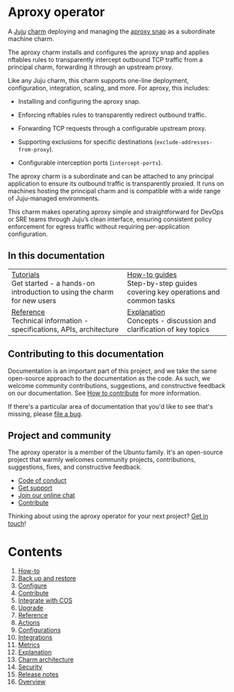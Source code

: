 <!-- vale Canonical.007-Headings-sentence-case = NO -->

# Aproxy operator

<!-- vale Canonical.007-Headings-sentence-case = YES -->

A [Juju](https://juju.is/) [charm](https://documentation.ubuntu.com/juju/3.6/reference/charm/) deploying and managing the [aproxy snap](https://snapcraft.io/install/aproxy/ubuntu) as a subordinate machine charm.

The aproxy charm installs and configures the aproxy snap and applies nftables rules to transparently intercept outbound TCP traffic from a principal charm, forwarding it through an upstream proxy.

Like any Juju charm, this charm supports one-line deployment, configuration, integration, scaling, and more.
For aproxy, this includes:

- Installing and configuring the aproxy snap.

- Enforcing nftables rules to transparently redirect outbound traffic.

- Forwarding TCP requests through a configurable upstream proxy.

- Supporting exclusions for specific destinations (`exclude-addresses-from-proxy`).

- Configurable interception ports (`intercept-ports`).

The aproxy charm is a subordinate and can be attached to any principal application to ensure its outbound traffic is transparently proxied. It runs on machines hosting the principal charm and is compatible with a wide range of Juju-managed environments.

This charm makes operating aproxy simple and straightforward for DevOps or SRE teams through Juju’s clean interface, ensuring consistent policy enforcement for egress traffic without requiring per-application configuration.

## In this documentation

|                                                                                                                                         |                                                                                                                                     |
| --------------------------------------------------------------------------------------------------------------------------------------- | ----------------------------------------------------------------------------------------------------------------------------------- |
| [Tutorials](https://charmhub.io/aproxy/docs/tutorial)</br> Get started - a hands-on introduction to using the charm for new users </br> | [How-to guides](https://charmhub.io/aproxy/docs/back-up-restore) </br> Step-by-step guides covering key operations and common tasks |
| [Reference](https://charmhub.io/aproxy/docs/integrations) </br> Technical information - specifications, APIs, architecture              | [Explanation](https://charmhub.io/aproxy/docs/architecture) </br> Concepts - discussion and clarification of key topics             |

## Contributing to this documentation

Documentation is an important part of this project, and we take the same open-source approach
to the documentation as the code. As such, we welcome community contributions, suggestions, and
constructive feedback on our documentation.
See [How to contribute](https://charmhub.io/aproxy/docs/contribute) for more information.

If there's a particular area of documentation that you'd like to see that's missing, please
[file a bug](https://github.com/canonical/aproxy-operator/issues).

## Project and community

The aproxy operator is a member of the Ubuntu family. It's an open-source project that warmly welcomes community
projects, contributions, suggestions, fixes, and constructive feedback.

- [Code of conduct](https://ubuntu.com/community/code-of-conduct)
- [Get support](https://discourse.charmhub.io/)
- [Join our online chat](https://matrix.to/#/#charmhub-charmdev:ubuntu.com)
- [Contribute](https://charmhub.io/aproxy/docs/contribute)

Thinking about using the aproxy operator for your next project?
[Get in touch](https://matrix.to/#/#charmhub-charmdev:ubuntu.com)!

# Contents

1. [How-to](how-to)
1. [Back up and restore](how-to/back-up-restore.md)
1. [Configure](how-to/configure.md)
1. [Contribute](how-to/contribute.md)
1. [Integrate with COS](how-to/integrate-with-cos.md)
1. [Upgrade](how-to/upgrade.md)
1. [Reference](reference)
1. [Actions](reference/actions.md)
1. [Configurations](reference/configurations.md)
1. [Integrations](reference/integrations.md)
1. [Metrics](reference/metrics.md)
1. [Explanation](explanation)
1. [Charm architecture](explanation/charm-architecture.md)
1. [Security](explanation/security.md)
1. [Release notes](release-notes)
1. [Overview](release-notes/landing-page.md)
